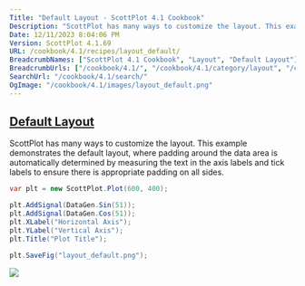 ```yaml
---
Title: "Default Layout - ScottPlot 4.1 Cookbook"
Description: "ScottPlot has many ways to customize the layout. This example demonstrates the default layout, where padding around the data area is automatically determined by measuring the text in the axis labels and tick labels to ensure there is appropriate padding on all sides."
Date: 12/11/2023 8:04:06 PM
Version: ScottPlot 4.1.69
URL: /cookbook/4.1/recipes/layout_default/
BreadcrumbNames: ["ScottPlot 4.1 Cookbook", "Layout", "Default Layout"]
BreadcrumbUrls: ["/cookbook/4.1/", "/cookbook/4.1/category/layout", "/cookbook/4.1/recipes/layout_default/"]
SearchUrl: "/cookbook/4.1/search/"
OgImage: "/cookbook/4.1/images/layout_default.png"
---
```


<h2><a href='/cookbook/4.1/recipes/layout_default/'>Default Layout</a></h2>

ScottPlot has many ways to customize the layout. This example demonstrates the default layout, where padding around the data area is automatically determined by measuring the text in the axis labels and tick labels to ensure there is appropriate padding on all sides.

```cs
var plt = new ScottPlot.Plot(600, 400);

plt.AddSignal(DataGen.Sin(51));
plt.AddSignal(DataGen.Cos(51));
plt.XLabel("Horizontal Axis");
plt.YLabel("Vertical Axis");
plt.Title("Plot Title");

plt.SaveFig("layout_default.png");
```

<img src='../../images/layout_default.png' class='d-block mx-auto my-5' />


